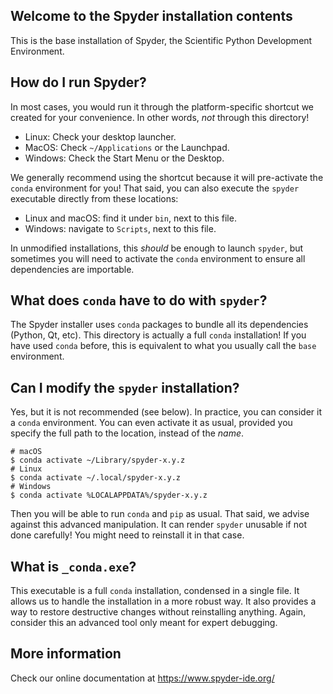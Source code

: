 Welcome to the Spyder installation contents
-------------------------------------------

This is the base installation of Spyder, the Scientific Python Development Environment.

## How do I run Spyder?

In most cases, you would run it through the platform-specific shortcut we created for your
convenience. In other words, _not_ through this directory!

* Linux: Check your desktop launcher.
* MacOS: Check `~/Applications` or the Launchpad.
* Windows: Check the Start Menu or the Desktop.

We generally recommend using the shortcut because it will pre-activate the `conda` environment for
you! That said, you can also execute the `spyder` executable directly from these locations:

* Linux and macOS: find it under `bin`, next to this file.
* Windows: navigate to `Scripts`, next to this file.

In unmodified installations, this _should_ be enough to launch `spyder`, but sometimes you will
need to activate the `conda` environment to ensure all dependencies are importable.

## What does `conda` have to do with `spyder`?

The Spyder installer uses `conda` packages to bundle all its dependencies (Python, Qt, etc).
This directory is actually a full `conda` installation! If you have used `conda` before, this
is equivalent to what you usually call the `base` environment.

## Can I modify the `spyder` installation?

Yes, but it is not recommended (see below). In practice, you can consider it a `conda` environment. You can even activate it as usual,
provided you specify the full path to the location, instead of the _name_.

```
# macOS
$ conda activate ~/Library/spyder-x.y.z
# Linux
$ conda activate ~/.local/spyder-x.y.z
# Windows
$ conda activate %LOCALAPPDATA%/spyder-x.y.z
```

Then you will be able to run `conda` and `pip` as usual. That said, we advise against this advanced
manipulation. It can render `spyder` unusable if not done carefully! You might need to reinstall it
in that case.

## What is `_conda.exe`?

This executable is a full `conda` installation, condensed in a single file. It allows us to handle
the installation in a more robust way. It also provides a way to restore destructive changes without
reinstalling anything. Again, consider this an advanced tool only meant for expert debugging.

## More information

Check our online documentation at https://www.spyder-ide.org/
